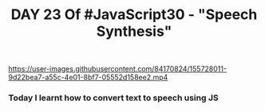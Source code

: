 <h1 align="center">DAY 23 Of #JavaScript30 - "Speech Synthesis"</h1>
<br>

https://user-images.githubusercontent.com/84170824/155728011-9d22bea7-a55c-4e01-8bf7-05552d158ee2.mp4

<h3>Today I learnt how to convert text to speech using JS</h3>
